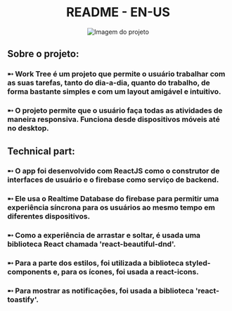 <center>
  <h1>README - EN-US</h1>

  ![Imagem do projeto](https://i.imgur.com/ngJvyew.png)
</center>

## Sobre o projeto:

### ➸ Work Tree é um projeto que permite o usuário trabalhar com as suas tarefas, tanto do dia-a-dia, quanto do trabalho, de forma bastante simples e com um layout amigável e intuitivo.

### ➸ O projeto permite que o usuário faça todas as atividades de maneira responsiva. Funciona desde dispositivos móveis até no desktop.

## Technical part:

### ➸ O app foi desenvolvido com ReactJS como o construtor de interfaces de usuário e o firebase como serviço de backend.

### ➸ Ele usa o Realtime Database do firebase para permitir uma experiência síncrona para os usuários ao mesmo tempo em diferentes dispositivos.

### ➸ Como a experiência de arrastar e soltar, é usada uma biblioteca React chamada 'react-beautiful-dnd'.

### ➸ Para a parte dos estilos, foi utilizada a biblioteca styled-components e, para os ícones, foi usada a react-icons.

### ➸ Para mostrar as notificações, foi usada a biblioteca 'react-toastify'.

